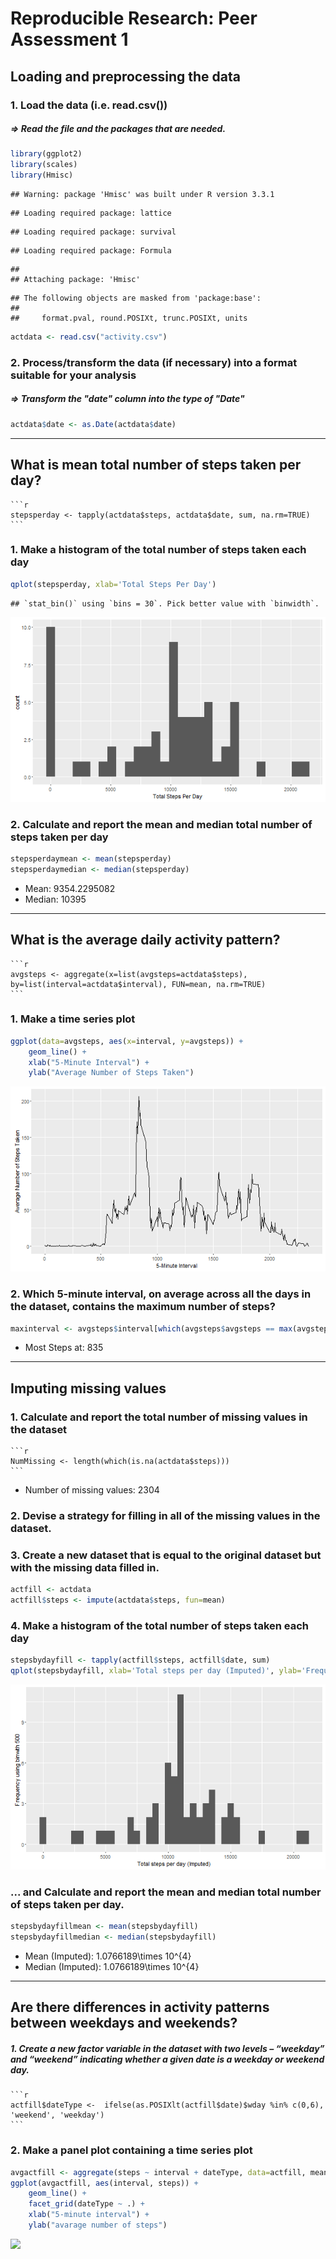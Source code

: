 # Reproducible Research: Peer Assessment 1



## Loading and preprocessing the data
### 1. Load the data (i.e. read.csv())
##### => Read the file and the packages that are needed.

```r
library(ggplot2)
library(scales)
library(Hmisc)
```

```
## Warning: package 'Hmisc' was built under R version 3.3.1
```

```
## Loading required package: lattice
```

```
## Loading required package: survival
```

```
## Loading required package: Formula
```

```
## 
## Attaching package: 'Hmisc'
```

```
## The following objects are masked from 'package:base':
## 
##     format.pval, round.POSIXt, trunc.POSIXt, units
```

```r
actdata <- read.csv("activity.csv")
```
### 2. Process/transform the data (if necessary) into a format suitable for your analysis
##### => Transform the "date" column into the type of "Date"

```r
actdata$date <- as.Date(actdata$date)
```

-----

## What is mean total number of steps taken per day?
    
    ```r
    stepsperday <- tapply(actdata$steps, actdata$date, sum, na.rm=TRUE)
    ```

### 1. Make a histogram of the total number of steps taken each day

```r
qplot(stepsperday, xlab='Total Steps Per Day')
```

```
## `stat_bin()` using `bins = 30`. Pick better value with `binwidth`.
```

![](RP1_files/figure-html/unnamed-chunk-5-1.png)<!-- -->

### 2. Calculate and report the mean and median total number of steps taken per day

```r
stepsperdaymean <- mean(stepsperday)
stepsperdaymedian <- median(stepsperday)
```
* Mean: 9354.2295082
* Median:  10395

-----
    
## What is the average daily activity pattern?
    
    ```r
    avgsteps <- aggregate(x=list(avgsteps=actdata$steps), by=list(interval=actdata$interval), FUN=mean, na.rm=TRUE)
    ```

### 1. Make a time series plot

```r
ggplot(data=avgsteps, aes(x=interval, y=avgsteps)) +
    geom_line() +
    xlab("5-Minute Interval") +
    ylab("Average Number of Steps Taken") 
```

![](RP1_files/figure-html/unnamed-chunk-8-1.png)<!-- -->

### 2. Which 5-minute interval, on average across all the days in the dataset, contains the maximum number of steps?

```r
maxinterval <- avgsteps$interval[which(avgsteps$avgsteps == max(avgsteps$avgsteps))]
```

* Most Steps at: 835

----
    
## Imputing missing values
### 1. Calculate and report the total number of missing values in the dataset 
    
    ```r
    NumMissing <- length(which(is.na(actdata$steps)))
    ```

* Number of missing values: 2304

### 2. Devise a strategy for filling in all of the missing values in the dataset.
### 3. Create a new dataset that is equal to the original dataset but with the missing data filled in.

```r
actfill <- actdata
actfill$steps <- impute(actdata$steps, fun=mean)
```


### 4. Make a histogram of the total number of steps taken each day 

```r
stepsbydayfill <- tapply(actfill$steps, actfill$date, sum)
qplot(stepsbydayfill, xlab='Total steps per day (Imputed)', ylab='Frequency using binwith 500', binwidth=500)
```

![](RP1_files/figure-html/unnamed-chunk-12-1.png)<!-- -->

### ... and Calculate and report the mean and median total number of steps taken per day. 

```r
stepsbydayfillmean <- mean(stepsbydayfill)
stepsbydayfillmedian <- median(stepsbydayfill)
```
* Mean (Imputed): 1.0766189\times 10^{4}
* Median (Imputed):  1.0766189\times 10^{4}


----
    
## Are there differences in activity patterns between weekdays and weekends?
##### 1. Create a new factor variable in the dataset with two levels – “weekday” and “weekend” indicating whether a given date is a weekday or weekend day.
    
    
    ```r
    actfill$dateType <-  ifelse(as.POSIXlt(actfill$date)$wday %in% c(0,6), 'weekend', 'weekday')
    ```

### 2. Make a panel plot containing a time series plot


```r
avgactfill <- aggregate(steps ~ interval + dateType, data=actfill, mean)
ggplot(avgactfill, aes(interval, steps)) + 
    geom_line() + 
    facet_grid(dateType ~ .) +
    xlab("5-minute interval") + 
    ylab("avarage number of steps")
```

![](RP1_files/figure-html/unnamed-chunk-15-1.png)<!-- -->
